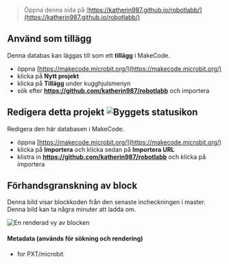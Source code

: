 
> Öppna denna sida på [https://katherin987.github.io/robotlabb/](https://katherin987.github.io/robotlabb/)

## Använd som tillägg

Denna databas kan läggas till som ett **tillägg** i MakeCode.

* öppna [https://makecode.microbit.org/](https://makecode.microbit.org/)
* klicka på **Nytt projekt**
* klicka på **Tillägg** under kugghjulsmenyn
* sök efter **https://github.com/katherin987/robotlabb** och importera

## Redigera detta projekt ![Byggets statusikon](https://github.com/katherin987/robotlabb/workflows/MakeCode/badge.svg)

Redigera den här databasen i MakeCode.

* öppna [https://makecode.microbit.org/](https://makecode.microbit.org/)
* klicka på **Importera** och klicka sedan på **Importera URL**
* klistra in **https://github.com/katherin987/robotlabb** och klicka på importera

## Förhandsgranskning av block

Denna bild visar blockkoden från den senaste incheckningen i master.
Denna bild kan ta några minuter att ladda om.

![En renderad vy av blocken](https://github.com/katherin987/robotlabb/raw/master/.github/makecode/blocks.png)

#### Metadata (används för sökning och rendering)

* for PXT/microbit
<script src="https://makecode.com/gh-pages-embed.js"></script><script>makeCodeRender("{{ site.makecode.home_url }}", "{{ site.github.owner_name }}/{{ site.github.repository_name }}");</script>
